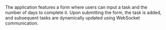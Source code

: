 The application features a form where users can input a task and the number of days to complete it. Upon submitting the form, the task is added, and subsequent tasks are dynamically updated using WebSocket communication.